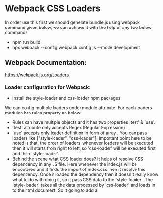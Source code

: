 # Webpack CSS Loaders
In order use this first we should generate bundle.js using webpack command given below, we can achieve it with the help of any two below commands:
- npm run build
- npx webpack --config webpack.config.js --mode development 


## Webpack Documentation:
https://webpack.js.org/Loaders

### Loader configuration for Webpack:
- install the style-loader and css-loader npm packages

We can config multiple loaders under module attribute. For each loaders modules has rules property as below:

- Rules can have multiple objects and it has two properties 'test' & 'use'.
- 'test' attribute only accepts Regex (Regular Expression) .
- 'use' accepts only loader definition in form of array . You can pass loaders like ["style-loader", "css-loader"]. Important point here to be noted is that, the order of loaders. whenever loaders will be executed then it will starts from right to left, so 'css-loader' will be executed first and then 'style-loader'.
-  Behind the scene what CSS loader does? It helps of resolve CSS dependency in any JS file. Here whenever the index.js will be encoutered and it finds the import of index.css then it resolve this dependency. Once it loaded the dependency then it doesn't really know what to do with doing it, so it pass CSS data to the 'style-loader'. The 'style-loader' takes all the data processed by 'css-loader' and loads in to the html document. So it going to add a <style> tag in to <html> document and that how it works.

### Webpack confirguration for CSS Module:
```
const path = require('path');

module: {
    entry: "./src/index.js",
    output: {
        filename: "bundle.js",
        path: path.resolve(__dirname, "dist")
    },
    rules: [
        {
            test: /.css$/,
            use: ["style-loader", "css-loader"]
        }
    ]
}
```

# Generated HTML Document 
```
<html lang="en">
    <head>
        <meta charset="UTF-8">
        <meta http-equiv="X-UA-Compatible" content="IE=edge">
        <meta name="viewport" content="width=device-width, initial-scale=1.0">
        <title>Document</title>
        <style>#header {
            text-decoration: underline;
            color:blue;
        }</style>
    </head>

    <body>
        <h1 id="header">Hey i have updated the code !</h1>
        <ul id="shoppingList"><li>Apple</li><li>Orange</li><li>Banana</li></ul>
        <button id="button1">Click me</button>
        <script src="../dist/bundle.js"></script>
    </body>
</html>
```
